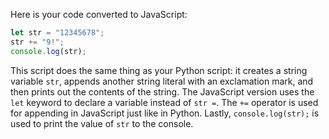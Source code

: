 Here is your code converted to JavaScript:

```javascript
let str = "12345678";
str += "9!";
console.log(str);
```

This script does the same thing as your Python script: it creates a string variable `str`, appends another string literal with an exclamation mark, and then prints out the contents of the string. The JavaScript version uses the `let` keyword to declare a variable instead of `str =`. The `+=` operator is used for appending in JavaScript just like in Python. Lastly, `console.log(str);` is used to print the value of `str` to the console.
